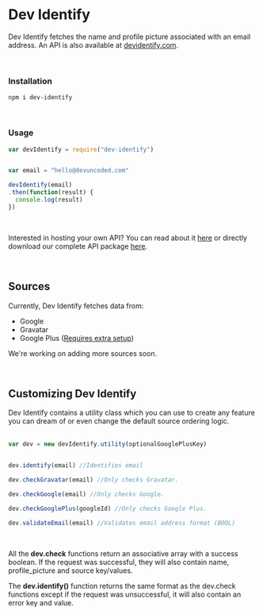 # Dev Identify
Dev Identify fetches the name and profile picture associated with an email address. An API is also available at [devidentify.com](https://devidentify.com).

<br />

### Installation

    npm i dev-identify

<br />    

### Usage

   ```javascript
   var devIdentify = require("dev-identify")


   var email = "hello@devuncoded.com"

   devIdentify(email)
   .then(function(result) {
     console.log(result)
   })
```
<br />

Interested in hosting your own API? You can read about it [here](https://github.com/SociallyDev/dev-identify/wiki/Replicating-The-Whole-Dev-Identify-API) or directly download our complete API package [here](https://github.com/SociallyDev/dev-identify/releases).

<br />

## Sources
Currently, Dev Identify fetches data from:

 - Google
 - Gravatar
 - Google Plus ([Requires extra setup](https://github.com/SociallyDev/dev-identify/wiki/Configuring-Google-Plus))

We're working on adding more sources soon.


<br />

## Customizing Dev Identify

Dev Identify contains a utility class which you can use to create any feature you can dream of or even change the default source ordering logic.
<br /><br />

```javascript
var dev = new devIdentify.utility(optionalGooglePlusKey)


dev.identify(email) //Identifies email

dev.checkGravatar(email) //Only checks Gravatar.

dev.checkGoogle(email) //Only checks Google.

dev.checkGooglePlus(googleId) //Only checks Google Plus.

dev.validateEmail(email) //Validates email address format (BOOL)
```

 <br />   

 All the **dev.check** functions return an associative array with a success boolean.
 If the request was successful, they will also contain name, profile_picture and source key/values.
 <br />

 The **dev.identify()** function returns the same format as the dev.check functions except if the request was unsuccessful, it will also contain an error key and value.
